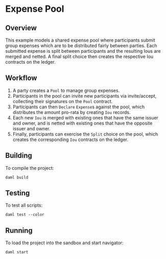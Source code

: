 # Expense Pool

## Overview

This example models a shared expense pool where participants submit group expenses which are to be distributed fairly between parties. Each submitted expense is split between participants and the resulting Ious are merged and netted. A final split choice then creates the respective Iou contracts on the ledger.

## Workflow
1. A party creates a `Pool` to manage group expenses.
2. Participants in the pool can invite new participants via invite/accept, collecting their signatures on the `Pool` contract.
3. Participants can then `Declare` `Expense`s against the pool, which distributes the amount pro-rata by creating `Iou` records.
4. Each new `Iou` is merged with existing ones that have the same issuer and owner, and is netted with existing ones that have the opposite issuer and owner.
5. Finally, participants can exercise the `Split` choice on the pool, which creates the corresponding `Iou` contracts on the ledger.

## Building
To compile the project:
```
daml build
```

## Testing
To test all scripts:
```
daml test --color
```

## Running
To load the project into the sandbox and start navigator:
```
daml start
```

